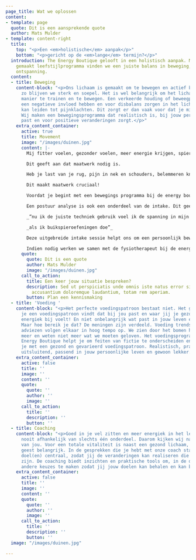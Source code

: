```yaml
---
page_title: Wat we oplossen
content:
- template: page
  quote: Dit is een aansprekende quote
  author: Mats Mulder
- template: content-right
  title:
    top: "<p>Een <em>holistische</em> aanpak</p>"
    bottom: "<p>gericht op de <em>lange</em> termijn?</p>"
  introduction: The Energy Boutique gelooft in een holistisch aanpak. Met een op maat
    gemaakt leefstijlprogramma vinden we een juiste balans in beweging, voeding en
    ontspanning.
  content:
  - title: Beweging
    content-block: "<p>Ons lichaam is gemaakt om te bewegen en actief bezig te zijn,
      zo blijven we sterk en soepel. Het is wel belangrijk om het lichaam op de juiste
      manier te trainen en te bewegen. Een verkeerde houding of beweegpatroon kan
      een negatieve invloed hebben en voor disbalans zorgen in het lichaam wat vervolgens
      kan leiden tot pijnklachten. Dit zorgt er dan vaak voor dat je minder gaat bewegen.
      Wij maken een bewegingsprogramma dat realistisch is, bij jouw persoonlijke situatie
      past en voor positieve veranderingen zorgt.</p>"
    extra_content_container:
      active: true
      title: Movement
      image: "/images/duinen.jpg"
      content: |-
        Mij fitter voelen, gezonder voelen, meer energie krijgen, spieren opbouwen, flexibeler worden, minder stress ervaren, conditie verbeteren, gewicht verliezen. Dit zijn vele redenen die klanten aangeven om bij de energy boutique een trainings programma te komen volgen.

        Dit geeft aan dat maatwerk nodig is.

        Heb je last van je rug, pijn in nek en schouders, belemmeren knieklachten je in je dagelijkse activiteiten of ervaar je andere ongemakkken en pijn wanneer je beweegt en sport?

        Dit maakt maatwerk cruciaal!

        Voordat je begint met een bewegings programma bij de energy boutique is er eerst een uitgebreide intake sessie waarin we jouw doelen en wensen bespreken.

        Een postuur analyse is ook een onderdeel van de intake. Dit geeft ons veel informatie over een eventueel disbalans in het lichaam. Om de intake compleet te maken kijken we naar het beweegpatroon van je lichaam tijdens bepaalde oefeningen. Hierbij letten we op juiste houding en of bij de oefening de juiste spieren worden gebruikt. De juiste bewegingstechniek is belangrijk voor functionaliteit van het lichaam en helpt met het verminderen of soms zelfs verdwijnen van klachten in het lichaam.

        _”nu ik de juiste techniek gebruik voel ik de spanning in mijn nek niet meer_

        _als ik buikspieroefeningen doe”_

        Deze uitgebreide intake sessie helpt ons om een persoonlijk bewegings programma op te stellen. Voor bepaalde oefeningen maken we gebruik van de BioMechanics methode_®_ en de stott pilates methode_®_. Met deze methodes zorgen we voor een goede balans tussen kracht en flexibiliteit met oefeningen die houding verbeteren en waarmee eventuele rugklachten en andere chronische gewrichtspijnen verminderen.

        Indien nodig werken we samen met de fysiotherapeut bij de energy boutique, [www.onderhandenfysiotherapie.nl](http://www.onderhandenfysiotherapie.nl) die kan helpen met het stellen van een diagnose.
      quote:
        quote: Dit is een quote
        author: Mats Mulder
        image: "/images/duinen.jpg"
      call_to_action:
        title: Een keer jouw situatie bespreken?
        description: Sed ut perspiciatis unde omnis iste natus error sit voluptatem
          accusantium doloremque laudantium, totam rem aperiam.
        button: Plan een kennismaking
  - title: 'Voeding '
    content-block: "<p>Het perfecte voedingspatroon bestaat niet. Het gaat erom dat
      je een voedingspatroon vindt dat bij jou past en waar jij je gezond, fit en
      energiek bij voelt! En niet onbelangrijk wat past in jouw leven en situatie.
      Maar hoe bereik je dat? De meningen zijn verdeeld. Voeding trends, hypes en
      adviezen volgen elkaar in hoog tempo op. We zien door het bomen het bos niet
      meer en weten niet meer wat we moeten geloven. Het voedingsprogramma van The
      Energy Boutique helpt je om feiten van fictie te onderscheiden en we helpen
      je met een gezond en gevarieerd voedingspatroon. Realistisch, praktisch, niets
      uitsluitend, passend in jouw persoonlijke leven en gewoon lekker.</p>"
    extra_content_container:
      active: false
      title: ''
      image: ''
      content: ''
      quote:
        quote: ''
        author: ''
        image: ''
      call_to_action:
        title: ''
        description: ''
        button: ''
  - title: Coaching
    content-block: "<p>Goed in je vel zitten en meer energiek in het leven staan is
      nooit afhankelijk van slechts één onderdeel. Daarom kijken wij naar het geheel
      van jou. Voor een totale vitaliteit is naast een gezond lichaam, ook een gezonde
      geest belangrijk. In de gesprekken die je hebt met onze coach sta jij met jouw
      doel(en) centraal, zodat jij de veranderingen kan realiseren die voor jou belangrijk
      zijn. De coaching biedt inzichten en praktische tools om, in de dagelijkse drukte,
      andere keuzes te maken zodat jij jouw doelen kan behalen en kan behouden.</p>"
    extra_content_container:
      active: false
      title: ''
      image: ''
      content: ''
      quote:
        quote: ''
        author: ''
        image: ''
      call_to_action:
        title: ''
        description: ''
        button: ''
  image: "/images/duinen.jpg"

---
```


